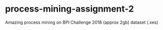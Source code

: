 # process-mining-assignment-2
Amazing process mining on BPI Challenge 2018 (approx 2gb) dataset (.xes) 
